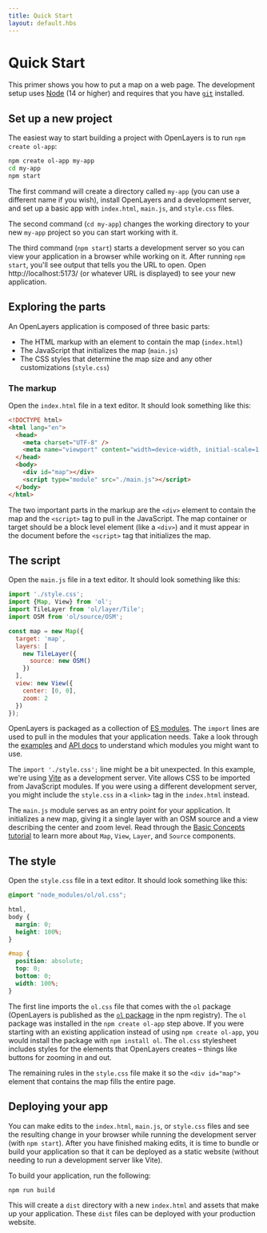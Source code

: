 ```yaml
---
title: Quick Start
layout: default.hbs
---
```


# Quick Start

This primer shows you how to put a map on a web page.  The development setup uses [Node](https://nodejs.org/) (14 or higher) and requires that you have [`git`](https://github.com/git-guides/install-git) installed.

## Set up a new project

The easiest way to start building a project with OpenLayers is to run `npm create ol-app`:

```bash
npm create ol-app my-app
cd my-app
npm start
```

The first command will create a directory called `my-app` (you can use a different name if you wish), install OpenLayers and a development server, and set up a basic app with `index.html`, `main.js`, and `style.css` files.

The second command (`cd my-app`) changes the working directory to your new `my-app` project so you can start working with it.

The third command (`npm start`) starts a development server so you can view your application in a browser while working on it.  After running `npm start`, you'll see output that tells you the URL to open.  Open http://localhost:5173/ (or whatever URL is displayed) to see your new application.

## Exploring the parts

An OpenLayers application is composed of three basic parts:

 * The HTML markup with an element to contain the map (`index.html`)
 * The JavaScript that initializes the map (`main.js`)
 * The CSS styles that determine the map size and any other customizations (`style.css`)

### The markup

Open the `index.html` file in a text editor.  It should look something like this:

```html
<!DOCTYPE html>
<html lang="en">
  <head>
    <meta charset="UTF-8" />
    <meta name="viewport" content="width=device-width, initial-scale=1.0" />
  </head>
  <body>
    <div id="map"></div>
    <script type="module" src="./main.js"></script>
  </body>
</html>
```

The two important parts in the markup are the `<div>` element to contain the map and the `<script>` tag to pull in the JavaScript.  The map container or target should be a block level element (like a `<div>`) and it must appear in the document before the `<script>` tag that initializes the map.

## The script

Open the `main.js` file in a text editor.  It should look something like this:

```js
import './style.css';
import {Map, View} from 'ol';
import TileLayer from 'ol/layer/Tile';
import OSM from 'ol/source/OSM';

const map = new Map({
  target: 'map',
  layers: [
    new TileLayer({
      source: new OSM()
    })
  ],
  view: new View({
    center: [0, 0],
    zoom: 2
  })
});
```

OpenLayers is packaged as a collection of [ES modules](https://hacks.mozilla.org/2018/03/es-modules-a-cartoon-deep-dive/).  The `import` lines are used to pull in the modules that your application needs.  Take a look through the [examples](/en/latest/examples/) and [API docs](/en/latest/apidoc/) to understand which modules you might want to use.

The `import './style.css';` line might be a bit unexpected.  In this example, we're using [Vite](https://vitejs.dev/) as a development server.  Vite allows CSS to be imported from JavaScript modules.  If you were using a different development server, you might include the `style.css` in a `<link>` tag in the `index.html` instead.

The `main.js` module serves as an entry point for your application.  It initializes a new map, giving it a single layer with an OSM source and a view describing the center and zoom level.  Read through the [Basic Concepts tutorial](./tutorials/concepts.html) to learn more about `Map`, `View`, `Layer`, and `Source` components.

## The style

Open the `style.css` file in a text editor.  It should look something like this:

```css
@import "node_modules/ol/ol.css";

html,
body {
  margin: 0;
  height: 100%;
}

#map {
  position: absolute;
  top: 0;
  bottom: 0;
  width: 100%;
}
```

The first line imports the `ol.css` file that comes with the `ol` package (OpenLayers is published as the [`ol` package](https://www.npmjs.com/package/ol) in the npm registry).  The `ol` package was installed in the `npm create ol-app` step above.  If you were starting with an existing application instead of using `npm create ol-app`, you would install the package with `npm install ol`.  The `ol.css` stylesheet includes styles for the elements that OpenLayers creates – things like buttons for zooming in and out.

The remaining rules in the `style.css` file make it so the `<div id="map">` element that contains the map fills the entire page.

## Deploying your app

You can make edits to the `index.html`, `main.js`, or `style.css` files and see the resulting change in your browser while running the development server (with `npm start`).  After you have finished making edits, it is time to bundle or build your application so that it can be deployed as a static website (without needing to run a development server like Vite).

To build your application, run the following:

```bash
npm run build
```

This will create a `dist` directory with a new `index.html` and assets that make up your application.  These `dist` files can be deployed with your production website.
